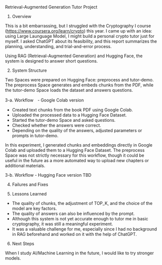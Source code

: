 Retrieval-Augmented Generation Tutor Project

1. Overview 

This is a bit embarrassing, but I struggled with the Cryptography I course (https://www.coursera.org/learn/crypto) this year. I came up with an idea: using Large Launguage Model, I might build a personal crypto tutor just for myself.  I asked ChatGPT about its feasibility, and this report summarizes the planning, understanding, and trial-and-error process.

Using RAG (Retrieval-Augmented Generation) and Hugging Face, the system is designed to answer short questions.


2. System Structure

Two Spaces were prepared on Hugging Face: preprocess and tutor-demo. The preprocess Space generates and embeds chunks from the PDF, while the tutor-demo Space loads the dataset and answers questions.


3-a. Workflow　- Google Colab version

- Created text chunks from the book PDF using Google Colab.
- Uploaded the processed data to a Hugging Face Dataset.
- Started the tutor-demo Space and asked questions.
- Checked whether the answers were correct.
- Depending on the quality of the answers, adjusted parameters or prompts in tutor-demo.

In this experiment, I generated chunks and embeddings directly in Google Colab and uploaded them to a Hugging Face Dataset. 
The preprocess Space was not strictly necessary for this workflow, though it could be useful in the future as a more automated way to upload new chapters or additional materials.


3-b. Workflow - Hugging Face version
TBD


4. Failures and Fixes


5. Lessons Learned

- The quality of chunks, the adjustment of TOP_K, and the choice of the model are key factors.
- The quality of answers can also be influenced by the prompt.
- Although this system is not yet accurate enough to tutor me in basic cryptography, it was still a meaningful experiment.
- It was a valuable challenge for me, especially since I had no background in RAG beforehand and worked on it with the help of ChatGPT.


6. Next Steps

When I study AI/Machine Learning in the future, I would like to try stronger models.
